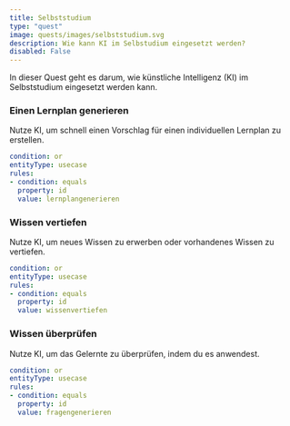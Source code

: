 ```yaml
---
title: Selbststudium
type: "quest"
image: quests/images/selbststudium.svg
description: Wie kann KI im Selbstudium eingesetzt werden?
disabled: False
---
```


In dieser Quest geht es darum, wie künstliche Intelligenz (KI) im Selbststudium eingesetzt werden kann.

###	Einen Lernplan generieren

Nutze KI, um schnell einen Vorschlag für einen individuellen Lernplan zu erstellen.


```yaml
condition: or
entityType: usecase
rules:
- condition: equals
  property: id
  value: lernplangenerieren
```


###	Wissen vertiefen

Nutze KI, um neues Wissen zu erwerben oder vorhandenes Wissen zu vertiefen.


```yaml
condition: or
entityType: usecase
rules:
- condition: equals
  property: id
  value: wissenvertiefen
```


### Wissen überprüfen

Nutze KI, um das Gelernte zu überprüfen, indem du es anwendest.

```yaml
condition: or
entityType: usecase
rules:
- condition: equals
  property: id
  value: fragengenerieren
```



